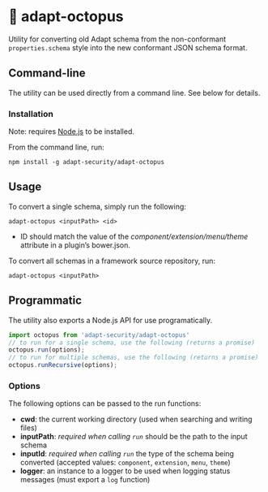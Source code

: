# 🐙 adapt-octopus

Utility for converting old Adapt schema from the non-conformant `properties.schema` style into the new conformant JSON schema format.

## Command-line

The utility can be used directly from a command line. See below for details.

### Installation

Note: requires [Node.js](http://nodejs.org) to be installed.

From the command line, run:

```console
npm install -g adapt-security/adapt-octopus
```

## Usage

To convert a single schema, simply run the following:
```console
adapt-octopus <inputPath> <id>
```
* ID should match the value of the _component/extension/menu/theme_ attribute in a plugin’s bower.json.

To convert all schemas in a framework source repository, run:
```console
adapt-octopus <inputPath>
```

## Programmatic

The utility also exports a Node.js API for use programatically. 

```js
import octopus from 'adapt-security/adapt-octopus'
// to run for a single schema, use the following (returns a promise)
octopus.run(options);
// to run for multiple schemas, use the following (returns a promise)
octopus.runRecursive(options);
```

### Options
The following options can be passed to the run functions:
- **cwd**: the current working directory (used when searching and writing files)
- **inputPath**: _required when calling `run`_ should be the path to the input schema
- **inputId**: _required when calling `run`_ the type of the schema being converted (accepted values: `component`, `extension`, `menu`, `theme`)
- **logger**: an instance to a logger to be used when logging status messages (must export a `log` function)
